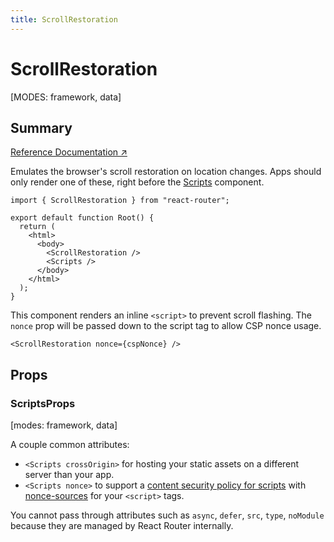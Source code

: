 ```yaml
---
title: ScrollRestoration
---
```


# ScrollRestoration

[MODES: framework, data]

## Summary

[Reference Documentation ↗](https://api.reactrouter.com/v7/functions/react_router.ScrollRestoration.html)

Emulates the browser's scroll restoration on location changes. Apps should only render one of these, right before the [Scripts](../components/Scripts) component.

```tsx
import { ScrollRestoration } from "react-router";

export default function Root() {
  return (
    <html>
      <body>
        <ScrollRestoration />
        <Scripts />
      </body>
    </html>
  );
}
```

This component renders an inline `<script>` to prevent scroll flashing. The `nonce` prop will be passed down to the script tag to allow CSP nonce usage.

```tsx
<ScrollRestoration nonce={cspNonce} />
```

## Props

### ScriptsProps

[modes: framework, data]

A couple common attributes:

- `<Scripts crossOrigin>` for hosting your static assets on a different server than your app.
- `<Scripts nonce>` to support a [content security policy for scripts](https://developer.mozilla.org/en-US/docs/Web/HTTP/Headers/Content-Security-Policy/script-src) with [nonce-sources](https://developer.mozilla.org/en-US/docs/Web/HTTP/Headers/Content-Security-Policy/Sources#sources) for your `<script>` tags.

You cannot pass through attributes such as `async`, `defer`, `src`, `type`, `noModule` because they are managed by React Router internally.
